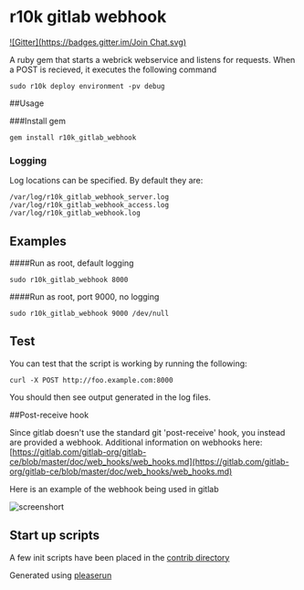 # r10k gitlab webhook
[![Gitter](https://badges.gitter.im/Join Chat.svg)](https://gitter.im/spuder/r10k_gitlab_webhook?utm_source=badge&utm_medium=badge&utm_campaign=pr-badge&utm_content=badge)

A ruby gem that starts a webrick webservice and listens for requests. 
When a POST is recieved, it executes the following command

    sudo r10k deploy environment -pv debug

##Usage

###Install gem  

    gem install r10k_gitlab_webhook
    
### Logging

Log locations can be specified. By default they are:

    /var/log/r10k_gitlab_webhook_server.log
    /var/log/r10k_gitlab_webhook_access.log
    /var/log/r10k_gitlab_webhook.log


## Examples

####Run as root, default logging

    sudo r10k_gitlab_webhook 8000


####Run as root, port 9000, no logging

    sudo r10k_gitlab_webhook 9000 /dev/null


## Test

You can test that the script is working by running the following:

    curl -X POST http://foo.example.com:8000

You should then see output generated in the log files. 




##Post-receive hook

Since gitlab doesn't use the standard git 'post-receive' hook, you instead are provided a webhook. Additional information on webhooks here:
[https://gitlab.com/gitlab-org/gitlab-ce/blob/master/doc/web_hooks/web_hooks.md](https://gitlab.com/gitlab-org/gitlab-ce/blob/master/doc/web_hooks/web_hooks.md)

Here is an example of the webhook being used in gitlab  

![screenshort](http://cl.ly/image/0p3U1H2C1q0q/Screenshot%202014-09-16%2012.08.25.png)

## Start up scripts

A few init scripts have been placed in the [contrib directory](https://github.com/spuder/r10k_gitlab_webhook/contrib)  

Generated using [pleaserun](https://github.com/jordansissel/pleaserun)



